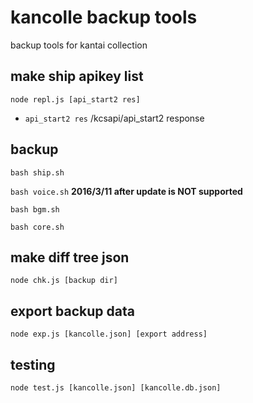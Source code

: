 # kancolle backup tools
backup tools for kantai collection


## make ship apikey list
`node repl.js [api_start2 res]`
* `api_start2 res` /kcsapi/api\_start2 response

## backup
`bash ship.sh`

`bash voice.sh` **2016/3/11 after update is NOT supported**

`bash bgm.sh`

`bash core.sh`

## make diff tree json
`node chk.js [backup dir]`

## export backup data
`node exp.js [kancolle.json] [export address]`

## testing
`node test.js [kancolle.json] [kancolle.db.json]`
